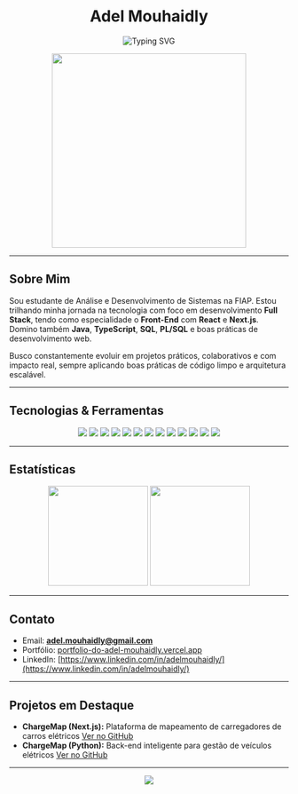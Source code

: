 <h1 align="center">
  Adel Mouhaidly
</h1>

<p align="center">
  <img src="https://readme-typing-svg.demolab.com?font=Fira+Code&size=28&pause=1000&color=00BFFF&center=true&vCenter=true&width=800&lines=Codando+ideias+em+realidade;Desenvolvedor+Full+Stack+focado+em+performance;Bem-vindo+ao+meu+GitHub!" alt="Typing SVG" />
</p>

<p align="center">
  <img src="https://media.giphy.com/media/qgQUggAC3Pfv687qPC/giphy.gif" width="350" />
</p>

---

## Sobre Mim

Sou estudante de Análise e Desenvolvimento de Sistemas na FIAP. Estou trilhando minha jornada na tecnologia com foco em desenvolvimento **Full Stack**, tendo como especialidade o **Front-End** com **React** e **Next.js**. Domino também **Java**, **TypeScript**, **SQL**, **PL/SQL** e boas práticas de desenvolvimento web.

Busco constantemente evoluir em projetos práticos, colaborativos e com impacto real, sempre aplicando boas práticas de código limpo e arquitetura escalável.

---

## Tecnologias & Ferramentas

<div align="center">
  <img src="https://img.shields.io/badge/HTML5-%23E34F26.svg?style=for-the-badge&logo=html5&logoColor=white" />
  <img src="https://img.shields.io/badge/CSS3-%231572B6.svg?style=for-the-badge&logo=css3&logoColor=white" />
  <img src="https://img.shields.io/badge/JavaScript-%23F7DF1E.svg?style=for-the-badge&logo=javascript&logoColor=white" />
  <img src="https://img.shields.io/badge/TypeScript-%23007ACC.svg?style=for-the-badge&logo=typescript&logoColor=white" />
  <img src="https://img.shields.io/badge/React-%2300D8FF.svg?style=for-the-badge&logo=react&logoColor=white" />
  <img src="https://img.shields.io/badge/Next.js-%23000000.svg?style=for-the-badge&logo=next.js&logoColor=white" />
  <img src="https://img.shields.io/badge/Java-%2300736A.svg?style=for-the-badge&logo=java&logoColor=white" />
  <img src="https://img.shields.io/badge/Python-%233767D2.svg?style=for-the-badge&logo=python&logoColor=white" />
  <img src="https://img.shields.io/badge/Node.js-%23339933.svg?style=for-the-badge&logo=node.js&logoColor=white" />
  <img src="https://img.shields.io/badge/Oracle-%23F80000.svg?style=for-the-badge&logo=oracle&logoColor=white" />
  <img src="https://img.shields.io/badge/PostgreSQL-%23336791.svg?style=for-the-badge&logo=postgresql&logoColor=white" />
  <img src="https://img.shields.io/badge/Git-%23F1502F.svg?style=for-the-badge&logo=git&logoColor=white" />
  <img src="https://img.shields.io/badge/GitHub-%23121011.svg?style=for-the-badge&logo=github&logoColor=white" />
</div>

---

## Estatísticas

<div align="center">
  <img height="180em" src="https://github-readme-stats.vercel.app/api?username=adelmouhaidly&show_icons=true&theme=radical&hide_border=true" />
  <img height="180em" src="https://github-readme-stats.vercel.app/api/top-langs/?username=adelmouhaidly&layout=compact&langs_count=8&theme=radical&hide_border=true"/>
</div>

---

## Contato

- Email: **adel.mouhaidly@gmail.com**  
- Portfólio: [portfolio-do-adel-mouhaidly.vercel.app](https://portfolio-do-adel-mouhaidly-7ide.vercel.app)  
- LinkedIn: [https://www.linkedin.com/in/adelmouhaidly/](https://www.linkedin.com/in/adelmouhaidly/)


---

## Projetos em Destaque

- **ChargeMap (Next.js):** Plataforma de mapeamento de carregadores de carros elétricos [Ver no GitHub](https://github.com/adelmouhaidly/chargemap-nextjs)
- **ChargeMap (Python):** Back-end inteligente para gestão de veículos elétricos [Ver no GitHub](https://github.com/adelmouhaidly/chargemap-python)

---

<div align="center">
  <img src="https://capsule-render.vercel.app/api?type=waving&color=00BFFF&height=120&section=footer" />
</div>
